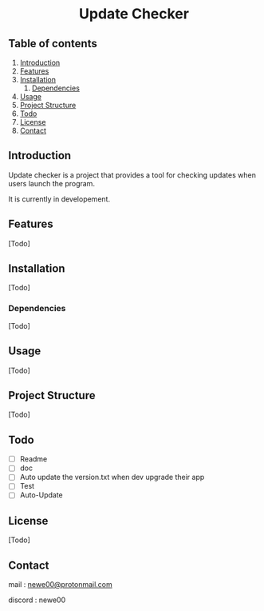<h1 align="center">Update Checker</h1>

<h2 >Table of contents</h2>


1. [Introduction](#introduction)
2. [Features](#features)
3. [Installation](#installation)
    1. [Dependencies](#dependencies)
4. [Usage](#usage)
5. [Project Structure](#project-structure)
6. [Todo](#todo)
7. [License](#license)
8. [Contact](#contact)


<h2 id="introduction" >Introduction </h2>

<p>
Update checker is a project that provides a tool for checking updates when users launch the program.

It is currently in developement.
</p>

<h2 id="features" > Features </h2>
[Todo]

<h2 id="installation" > Installation </h2>
[Todo]

<h3 id="dependencies" > Dependencies </h3>
[Todo]

<h2 id="usage" > Usage </h2>
[Todo]

<h2 id="project-structure" > Project Structure </h2>
[Todo]

<h2 id="todo" > Todo </h2>

- [ ] Readme
- [ ] doc
- [ ] Auto update the version.txt when dev upgrade their app
- [ ] Test
- [ ] Auto-Update

<h2 id="license"> License </h2>
[Todo]

<h2 id="contact"> Contact </h2>

mail : newe00@protonmail.com 

discord : newe00



